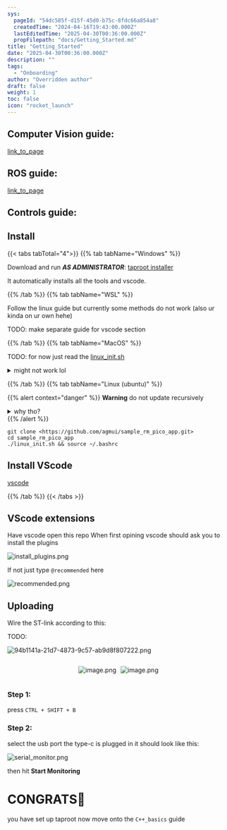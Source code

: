```yaml
---
sys:
  pageId: "54dc585f-d15f-45d0-b75c-8fdc66a854a8"
  createdTime: "2024-04-16T19:43:00.000Z"
  lastEditedTime: "2025-04-30T00:36:00.000Z"
  propFilepath: "docs/Getting_Started.md"
title: "Getting_Started"
date: "2025-04-30T00:36:00.000Z"
description: ""
tags:
  - "Onboarding"
author: "Overridden author"
draft: false
weight: 1
toc: false
icon: "rocket_launch"
---
```


## Computer Vision guide:

[link_to_page](86d45bc0-388b-4d26-8848-44f255f73d0e)

## ROS guide:

[link_to_page](3c76c1de-ec8f-46d6-8b0a-294005edc2d5)

## Controls guide:

## Install

{{< tabs tabTotal="4">}}
{{% tab tabName="Windows" %}}

Download and run _**AS ADMINISTRATOR**_: [taproot installer](https://github.com/Thornbots/TeachingFreshies/releases/tag/1.0)

It automatically installs all the tools and vscode.

{{% /tab %}}
{{% tab tabName="WSL" %}}

Follow the linux guide but currently some methods do not work (also ur kinda on ur own hehe)

TODO: make separate guide for vscode section

{{% /tab %}}
{{% tab tabName="MacOS" %}}

TODO: for now just read the [linux_init.sh](https://github.com/agmui/sample_rm_pico_app/blob/main/linux_init.sh)

<details>
<summary>might not work lol</summary>

`brew install libusb pkg-config`

Next install: [vscode](https://code.visualstudio.com/Download)

</details>

{{% /tab %}}
{{% tab tabName="Linux (ubuntu)" %}}

{{% alert context="danger" %}}
**Warning** do not update recursively
<details>
<summary>why tho?</summary>
There are some submodules that may go on for a while (like tinyusb) and I highly
recommend you don't need to get them.
If you want to see what submodules I update just look in `linux_init.sh`
</details>
{{% /alert %}}

```shell
git clone <https://github.com/agmui/sample_rm_pico_app.git>
cd sample_rm_pico_app
./linux_init.sh && source ~/.bashrc
```

## Install VScode

[vscode](https://code.visualstudio.com/Download)

{{% /tab %}}
{{< /tabs >}}

## VScode extensions

Have vscode open this repo
When first opining vscode should ask you to install the plugins

![install_plugins.png](https://prod-files-secure.s3.us-west-2.amazonaws.com/d518164a-d88e-44d1-a4ee-3adb3bd8bce0/89bd30f0-1825-4e77-867b-0a41ce370880/install_plugins.png?X-Amz-Algorithm=AWS4-HMAC-SHA256&X-Amz-Content-Sha256=UNSIGNED-PAYLOAD&X-Amz-Credential=ASIAZI2LB466W6ZG35IR%2F20250724%2Fus-west-2%2Fs3%2Faws4_request&X-Amz-Date=20250724T230927Z&X-Amz-Expires=3600&X-Amz-Security-Token=IQoJb3JpZ2luX2VjEA4aCXVzLXdlc3QtMiJHMEUCIDo%2F9E5NH7wuapEbf9zS4xSAgpVFn%2BfhhQycXtbe7RaVAiEA7ejAMqE7ciWKpoxfr059jS8SMYAUSR1mKeFR78OQ%2BI0q%2FwMINxAAGgw2Mzc0MjMxODM4MDUiDK%2F1zjZ9PjwTbCRutSrcA5QZH37yKufU1KsZjYfjdTBJjo0l4ZQTSl8iSGX%2FNR%2BsHWV7%2Bg3d7b51Ptcf05Y3CL2HexUKudwXYQcPqbQSDN4hllR2uYdzy9Rn4RVysZbOiHlDtuUQD19CpCOqZjm6xCtkjWxFF1f4tTA6zu692bfM1EmlTeAtTICrOTzytVjyZSaIKkvrMsbBAjlOJg6NNi5bXmMIcAxSwdjmKGWJEz3qdqzRr%2B8kYUwjZ5gqejVb2eXYGS7DLWeqUDwx6d8FkbK0JvA3CkSJ0Ts2fniv28c8Kr2vNef2PzxHTyFhDCO693s%2FPCbUhRVxmZdcBuaQG2jSqtgRDhf0CoD8ZDmRGChRi3TERuRHICvvieKOuZuYRkMKB62HpdaeUT%2BnSlcRefOgp2wS%2FsTu1DXpXC%2BHjd08cXaZadQR1k3y4Q3F%2BSNbYSHDlU8jCfytiS718eV0ODLWz%2F59MF5pzbgJw0z7eRmAZw7I%2BDSj68WRi7i1P6Yo60TOWFZ58WBdOxs1G6OCIS471tV0S%2BwOzXm59wzWJy%2FxW%2BEUriAuncu15cDc%2BN6WaQ%2BX3zPu3IHEO9lFilPT%2FvU4zBgUCVhee4UluOHVLNLcUPjM7NhmHSwPtovVDjF9LO6ieZzSVA0vzhivMMnXisQGOqUBe2WyEGwieJYUZWrXVizullOki77RBgB73yQqXPffikSe7t%2FOyWLo2%2F3ilFhduSku4golzGAl8sS00pvCAbHa4ARb19zESTVAqcxhoPZiUDGCP%2FzIfZXXw8Oxiz00Q0zHYYHGkLfpb3i%2BEvXamC3PdIMBDr5ijaeHoHSBclXEJ9Of0stm4e5DcqT3KL5odohVhgTa5d4q221qHp5Wg4GfdR936XJO&X-Amz-Signature=8f39cdfb7fe632858a84e7134411c63a4dc4886b23ef52fba4959c58bdd8963d&X-Amz-SignedHeaders=host&x-amz-checksum-mode=ENABLED&x-id=GetObject)

If not just type `@recommended` here  

![recommended.png](https://prod-files-secure.s3.us-west-2.amazonaws.com/d518164a-d88e-44d1-a4ee-3adb3bd8bce0/61e661e9-5d85-4dfc-be0d-8d2097a5e793/recommended.png?X-Amz-Algorithm=AWS4-HMAC-SHA256&X-Amz-Content-Sha256=UNSIGNED-PAYLOAD&X-Amz-Credential=ASIAZI2LB466W6ZG35IR%2F20250724%2Fus-west-2%2Fs3%2Faws4_request&X-Amz-Date=20250724T230927Z&X-Amz-Expires=3600&X-Amz-Security-Token=IQoJb3JpZ2luX2VjEA4aCXVzLXdlc3QtMiJHMEUCIDo%2F9E5NH7wuapEbf9zS4xSAgpVFn%2BfhhQycXtbe7RaVAiEA7ejAMqE7ciWKpoxfr059jS8SMYAUSR1mKeFR78OQ%2BI0q%2FwMINxAAGgw2Mzc0MjMxODM4MDUiDK%2F1zjZ9PjwTbCRutSrcA5QZH37yKufU1KsZjYfjdTBJjo0l4ZQTSl8iSGX%2FNR%2BsHWV7%2Bg3d7b51Ptcf05Y3CL2HexUKudwXYQcPqbQSDN4hllR2uYdzy9Rn4RVysZbOiHlDtuUQD19CpCOqZjm6xCtkjWxFF1f4tTA6zu692bfM1EmlTeAtTICrOTzytVjyZSaIKkvrMsbBAjlOJg6NNi5bXmMIcAxSwdjmKGWJEz3qdqzRr%2B8kYUwjZ5gqejVb2eXYGS7DLWeqUDwx6d8FkbK0JvA3CkSJ0Ts2fniv28c8Kr2vNef2PzxHTyFhDCO693s%2FPCbUhRVxmZdcBuaQG2jSqtgRDhf0CoD8ZDmRGChRi3TERuRHICvvieKOuZuYRkMKB62HpdaeUT%2BnSlcRefOgp2wS%2FsTu1DXpXC%2BHjd08cXaZadQR1k3y4Q3F%2BSNbYSHDlU8jCfytiS718eV0ODLWz%2F59MF5pzbgJw0z7eRmAZw7I%2BDSj68WRi7i1P6Yo60TOWFZ58WBdOxs1G6OCIS471tV0S%2BwOzXm59wzWJy%2FxW%2BEUriAuncu15cDc%2BN6WaQ%2BX3zPu3IHEO9lFilPT%2FvU4zBgUCVhee4UluOHVLNLcUPjM7NhmHSwPtovVDjF9LO6ieZzSVA0vzhivMMnXisQGOqUBe2WyEGwieJYUZWrXVizullOki77RBgB73yQqXPffikSe7t%2FOyWLo2%2F3ilFhduSku4golzGAl8sS00pvCAbHa4ARb19zESTVAqcxhoPZiUDGCP%2FzIfZXXw8Oxiz00Q0zHYYHGkLfpb3i%2BEvXamC3PdIMBDr5ijaeHoHSBclXEJ9Of0stm4e5DcqT3KL5odohVhgTa5d4q221qHp5Wg4GfdR936XJO&X-Amz-Signature=0a6f7d515a8e4dc29dcc410869a0884437ede56c4ac85b80f299d4d533831be0&X-Amz-SignedHeaders=host&x-amz-checksum-mode=ENABLED&x-id=GetObject)

## Uploading

Wire the ST-link according to this:

TODO:

![94b1141a-21d7-4873-9c57-ab9d8f807222.png](https://prod-files-secure.s3.us-west-2.amazonaws.com/d518164a-d88e-44d1-a4ee-3adb3bd8bce0/e5fad17d-ab82-4300-9f4c-505ab4b1202c/94b1141a-21d7-4873-9c57-ab9d8f807222.png?X-Amz-Algorithm=AWS4-HMAC-SHA256&X-Amz-Content-Sha256=UNSIGNED-PAYLOAD&X-Amz-Credential=ASIAZI2LB466W6ZG35IR%2F20250724%2Fus-west-2%2Fs3%2Faws4_request&X-Amz-Date=20250724T230927Z&X-Amz-Expires=3600&X-Amz-Security-Token=IQoJb3JpZ2luX2VjEA4aCXVzLXdlc3QtMiJHMEUCIDo%2F9E5NH7wuapEbf9zS4xSAgpVFn%2BfhhQycXtbe7RaVAiEA7ejAMqE7ciWKpoxfr059jS8SMYAUSR1mKeFR78OQ%2BI0q%2FwMINxAAGgw2Mzc0MjMxODM4MDUiDK%2F1zjZ9PjwTbCRutSrcA5QZH37yKufU1KsZjYfjdTBJjo0l4ZQTSl8iSGX%2FNR%2BsHWV7%2Bg3d7b51Ptcf05Y3CL2HexUKudwXYQcPqbQSDN4hllR2uYdzy9Rn4RVysZbOiHlDtuUQD19CpCOqZjm6xCtkjWxFF1f4tTA6zu692bfM1EmlTeAtTICrOTzytVjyZSaIKkvrMsbBAjlOJg6NNi5bXmMIcAxSwdjmKGWJEz3qdqzRr%2B8kYUwjZ5gqejVb2eXYGS7DLWeqUDwx6d8FkbK0JvA3CkSJ0Ts2fniv28c8Kr2vNef2PzxHTyFhDCO693s%2FPCbUhRVxmZdcBuaQG2jSqtgRDhf0CoD8ZDmRGChRi3TERuRHICvvieKOuZuYRkMKB62HpdaeUT%2BnSlcRefOgp2wS%2FsTu1DXpXC%2BHjd08cXaZadQR1k3y4Q3F%2BSNbYSHDlU8jCfytiS718eV0ODLWz%2F59MF5pzbgJw0z7eRmAZw7I%2BDSj68WRi7i1P6Yo60TOWFZ58WBdOxs1G6OCIS471tV0S%2BwOzXm59wzWJy%2FxW%2BEUriAuncu15cDc%2BN6WaQ%2BX3zPu3IHEO9lFilPT%2FvU4zBgUCVhee4UluOHVLNLcUPjM7NhmHSwPtovVDjF9LO6ieZzSVA0vzhivMMnXisQGOqUBe2WyEGwieJYUZWrXVizullOki77RBgB73yQqXPffikSe7t%2FOyWLo2%2F3ilFhduSku4golzGAl8sS00pvCAbHa4ARb19zESTVAqcxhoPZiUDGCP%2FzIfZXXw8Oxiz00Q0zHYYHGkLfpb3i%2BEvXamC3PdIMBDr5ijaeHoHSBclXEJ9Of0stm4e5DcqT3KL5odohVhgTa5d4q221qHp5Wg4GfdR936XJO&X-Amz-Signature=5fb0a9a1225a96bbb867c8a447501388e4c0eafd1675f38887808375e450bea7&X-Amz-SignedHeaders=host&x-amz-checksum-mode=ENABLED&x-id=GetObject)

<div style="display: flex;flex-direction: row; column-gap:10px; max-width: 630px;justify-content: center;">
<div>

![image.png](https://prod-files-secure.s3.us-west-2.amazonaws.com/d518164a-d88e-44d1-a4ee-3adb3bd8bce0/210ecb78-1116-4d7b-b9b7-2292f66fa2c2/image.png?X-Amz-Algorithm=AWS4-HMAC-SHA256&X-Amz-Content-Sha256=UNSIGNED-PAYLOAD&X-Amz-Credential=ASIAZI2LB4662FF7P7SR%2F20250724%2Fus-west-2%2Fs3%2Faws4_request&X-Amz-Date=20250724T230930Z&X-Amz-Expires=3600&X-Amz-Security-Token=IQoJb3JpZ2luX2VjEA4aCXVzLXdlc3QtMiJHMEUCICl5kPiDpE49ruweGbmv1S5gu1d4DOpRl5nwTgMaxJhuAiEA%2BXWprt7Y51XNCcKhV7LoiEu5zlxPacGMsj8k2MqrKeQq%2FwMINxAAGgw2Mzc0MjMxODM4MDUiDHA9pLFSjrVKq5LXOSrcA5ToQZVT7vIaVc%2FJNzyJ6rpbsWKGDS7d6XNmrZAzpq%2FAiBjoXjrxS2KD1f%2FEW3hm%2F%2BBSQTJRMLy9Rt9SxhqWBeFSx8zpUiVLuR5UYfBJrHqs9j1RjQT%2BiG22OSl%2B6PFi7Eble6bLld7fUQdjAObIG%2FU2ktYhZ7CqG0%2BxrkJTXfSJxq3sKoB1XIvy3vYxzufZ3oLEM%2Fh2ZKxigmqcVIn3bZVwkuWGedpnfXK4FtchZJPWppmsy2spxqzdiYLp1D%2BX9WHOoID%2B5Nv31D08bN1qqQq3qn%2BNVaimA1IBGU4OAz2jYuvRzTY2bxk6PpaNphcfCX0dLqWJFlzrdGYMDRcHrpUNvP1O%2Fd64bmXLIQNDRz%2BPt5KwGphrr%2Fgn5syOQRatDL0y0qSXUOSow8VZrtZ9xKR4XP7EIxqxkVHACdmO2siwmnJ5OYg0HNhf4JoxYC%2FH9E78jtK9WzRpzO%2BJUb0%2BtzFh3S9jtbZIVJNL%2FbVvCrxOUVoQFIo2Fz9h9Czhgnk9r8Tvo7k8NfiuROruovwDXGT0F4RL%2BqYRWBFeR93sBOpjFPHYtLo9prsFov5J4WXdx%2FuCRBb3wZhWjvLX30JpeUEwhR%2BAHumu2fFaOKIQ3s1fhz2XxDjFr5qMzzW3MIvYisQGOqUBoA0u%2BDD5CbUrR5ReY1Mfdkh38cCphnLOZnZZiig0dzNfxDicNVVFGCEyQnlbWVtP%2F0pl6sd8Xgmh1ghZDLl7HUy2o1tYCd1lBdQJvoeZfiKZbBrPSvpYn77fVPQu48834od%2F1wX9hhOggAa30LvQQ4lYA8YCsk1g0%2FX3zTfUgMSBbKcM5kyDV2ICj64eDMM83pGA%2BTcFc3pcquOqZScDE4glf3zZ&X-Amz-Signature=d2a2d036d083e93b0b6d23df989163bced12cf04a69f9a1930d3ff54170733a5&X-Amz-SignedHeaders=host&x-amz-checksum-mode=ENABLED&x-id=GetObject)

</div>
<div>

![image.png](https://prod-files-secure.s3.us-west-2.amazonaws.com/d518164a-d88e-44d1-a4ee-3adb3bd8bce0/33a0fd0f-8ca6-4a86-8e09-26e95ded1fff/image.png?X-Amz-Algorithm=AWS4-HMAC-SHA256&X-Amz-Content-Sha256=UNSIGNED-PAYLOAD&X-Amz-Credential=ASIAZI2LB466ZUSORSYX%2F20250724%2Fus-west-2%2Fs3%2Faws4_request&X-Amz-Date=20250724T230930Z&X-Amz-Expires=3600&X-Amz-Security-Token=IQoJb3JpZ2luX2VjEA4aCXVzLXdlc3QtMiJGMEQCIDVleWspe2MQES%2BXf%2BQVyJthPCmp3Oh40hcKmnn7loxkAiAI8qJFEYCtZFGm5erquz%2B34U8bLa64Lnnuf2LGqINiQSr%2FAwg3EAAaDDYzNzQyMzE4MzgwNSIMFqjioLeSHB2UbfBrKtwD4LXUAOrtOXPt6Rkc8NsSiH1tDg814TfW3OuY3C7oXa%2BgIbDUiRHGlHMoGisDJvRA8AIEnlAX6B2Dh0Sl1NTPrp%2BlLRr%2FkRI8EqXRyk%2Bt6jXhKKKnZscghiaZSVXkwGwsLhx0zUS6DGD3GoUh7WTeq4EfUZfLpYzPoxKsIwZmhoNqnBnPt6n4f8yzp%2FeJYdmokBdQRQWJLPm1uXrAzDYdvYeAMn5bmYIPJrBEYo%2FUgXr%2FLQVdpjLVvhEECxuqMs6CZNkfcFSmEq4B2IkgNpBCJTvSdmWUz0daikj%2Bjav3nYIFRIdgPZ7P8wUoE2lC9EVJHO78Q2m%2FlEVtlQrwepm%2FDQnJPgOsWwuBzHMEwjJLPLwuNM3xomzPpijbR8sOtjZPXxd1b5LhzTzisezp%2ByQMPoDOkmibKeSyr%2BDQXyXzjdS%2FfZNX1ZuYpdeq0vgbraM4g5ozMCQhIen5xYOTnD8ZTZK9i9TxN%2FXYXPp2nte1wc5x9caJzfIskcTSE3JqWrvszx6M4iecc6Z9utWOfRooSWPxQINDAsJsvEXw90e2bfcpsNjMGe4g2udwMMUQ%2Bk5OpYeMmhUlTkIrZ3EXULV4Pr4gQPSaT0ZhItr4MvA29eqGlWNLlKV6HIsEccow%2BdeKxAY6pgEfqUCxyAk%2BbQq%2B0BZaufjNVWsIyymdT96zB6RJUPbCEzZvP165IBTIOEPHjL0nvx2Hdk%2FQgw7iEhK2YXAWhhYD4goQ33nmvAx6M%2BVRmLL74NH66j3%2FsDrX%2FZyBwI2R3hepKfF91jNHVRKdwHeuWQp0OC22fu9Y0%2Fgue09J83F1UZULoPeXUeJhHoqKfhZeeKQikqdbdHWmYrSqRyPJ1d8tOir3n5wA&X-Amz-Signature=3c59df219866e181dec86f1166b49d1f0595e1e485fa5f4f33862e56862d606f&X-Amz-SignedHeaders=host&x-amz-checksum-mode=ENABLED&x-id=GetObject)

</div>
</div>

### Step 1:

press `CTRL + SHIFT + B`

### Step 2:

select the usb port the type-c is plugged in it should look like this:

![serial_monitor.png](https://prod-files-secure.s3.us-west-2.amazonaws.com/d518164a-d88e-44d1-a4ee-3adb3bd8bce0/f03f4774-05d4-4393-b6a0-d5efb6d315ab/serial_monitor.png?X-Amz-Algorithm=AWS4-HMAC-SHA256&X-Amz-Content-Sha256=UNSIGNED-PAYLOAD&X-Amz-Credential=ASIAZI2LB466W6ZG35IR%2F20250724%2Fus-west-2%2Fs3%2Faws4_request&X-Amz-Date=20250724T230927Z&X-Amz-Expires=3600&X-Amz-Security-Token=IQoJb3JpZ2luX2VjEA4aCXVzLXdlc3QtMiJHMEUCIDo%2F9E5NH7wuapEbf9zS4xSAgpVFn%2BfhhQycXtbe7RaVAiEA7ejAMqE7ciWKpoxfr059jS8SMYAUSR1mKeFR78OQ%2BI0q%2FwMINxAAGgw2Mzc0MjMxODM4MDUiDK%2F1zjZ9PjwTbCRutSrcA5QZH37yKufU1KsZjYfjdTBJjo0l4ZQTSl8iSGX%2FNR%2BsHWV7%2Bg3d7b51Ptcf05Y3CL2HexUKudwXYQcPqbQSDN4hllR2uYdzy9Rn4RVysZbOiHlDtuUQD19CpCOqZjm6xCtkjWxFF1f4tTA6zu692bfM1EmlTeAtTICrOTzytVjyZSaIKkvrMsbBAjlOJg6NNi5bXmMIcAxSwdjmKGWJEz3qdqzRr%2B8kYUwjZ5gqejVb2eXYGS7DLWeqUDwx6d8FkbK0JvA3CkSJ0Ts2fniv28c8Kr2vNef2PzxHTyFhDCO693s%2FPCbUhRVxmZdcBuaQG2jSqtgRDhf0CoD8ZDmRGChRi3TERuRHICvvieKOuZuYRkMKB62HpdaeUT%2BnSlcRefOgp2wS%2FsTu1DXpXC%2BHjd08cXaZadQR1k3y4Q3F%2BSNbYSHDlU8jCfytiS718eV0ODLWz%2F59MF5pzbgJw0z7eRmAZw7I%2BDSj68WRi7i1P6Yo60TOWFZ58WBdOxs1G6OCIS471tV0S%2BwOzXm59wzWJy%2FxW%2BEUriAuncu15cDc%2BN6WaQ%2BX3zPu3IHEO9lFilPT%2FvU4zBgUCVhee4UluOHVLNLcUPjM7NhmHSwPtovVDjF9LO6ieZzSVA0vzhivMMnXisQGOqUBe2WyEGwieJYUZWrXVizullOki77RBgB73yQqXPffikSe7t%2FOyWLo2%2F3ilFhduSku4golzGAl8sS00pvCAbHa4ARb19zESTVAqcxhoPZiUDGCP%2FzIfZXXw8Oxiz00Q0zHYYHGkLfpb3i%2BEvXamC3PdIMBDr5ijaeHoHSBclXEJ9Of0stm4e5DcqT3KL5odohVhgTa5d4q221qHp5Wg4GfdR936XJO&X-Amz-Signature=fbafe82b43e1bd1cf857063aff90dc732f976f1166a43450d31b68030ff6b0b5&X-Amz-SignedHeaders=host&x-amz-checksum-mode=ENABLED&x-id=GetObject)

then hit **Start Monitoring**

# CONGRATS🎉

you have set up taproot now move onto the `C++_basics` guide
